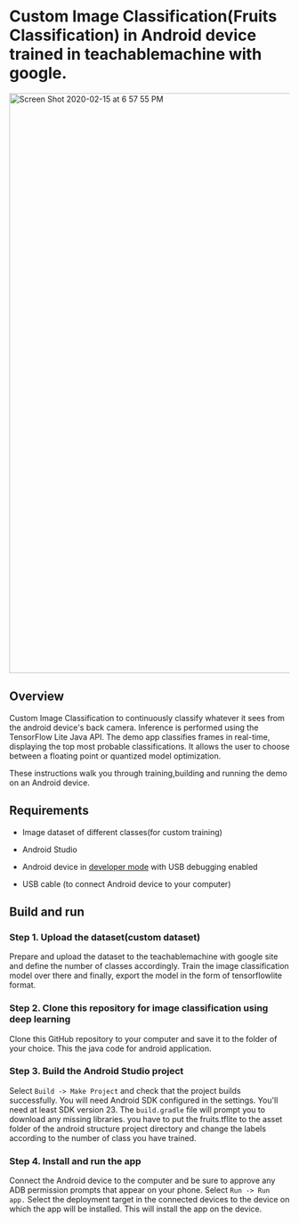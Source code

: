 # Custom Image Classification(Fruits Classification) in Android device trained in teachablemachine with google.

<img width="1041" alt="Screen Shot 2020-02-15 at 6 57 55 PM" src="https://user-images.githubusercontent.com/10113553/74588746-30be2080-5025-11ea-82c5-f48d445240ef.png">


## Overview


Custom Image Classification to continuously classify whatever it sees from the android device's back camera.
Inference is performed using the TensorFlow Lite Java API. The demo app
classifies frames in real-time, displaying the top most probable
classifications. It allows the user to choose between a floating point or quantized model optimization.

These instructions walk you through training,building and
running the demo on an Android device. 


## Requirements
*   Image dataset of different classes(for custom training)

*   Android Studio 

*   Android device in
    [developer mode](https://developer.android.com/studio/debug/dev-options)
    with USB debugging enabled

*   USB cable (to connect Android device to your computer)

## Build and run

### Step 1. Upload the dataset(custom dataset) 

Prepare and upload the dataset to the teachablemachine with google site and define the number of classes
accordingly. Train the image classification model over there and finally, export the model in the form of 
tensorflowlite format.


### Step 2. Clone this repository for image classification using deep learning

Clone this GitHub repository to your computer and save it to the folder of your choice.
This the java code for android  application.


### Step 3. Build the Android Studio project

Select `Build -> Make Project` and check that the project builds successfully.
You will need Android SDK configured in the settings. You'll need at least SDK
version 23. The `build.gradle` file will prompt you to download any missing
libraries.
you have to put the fruits.tflite to the asset folder of the android structure 
project directory and change the labels according to the number of class you have trained.


### Step 4. Install and run the app

Connect the Android device to the computer and be sure to approve any ADB
permission prompts that appear on your phone. Select `Run -> Run app.` Select
the deployment target in the connected devices to the device on which the app
will be installed. This will install the app on the device.



